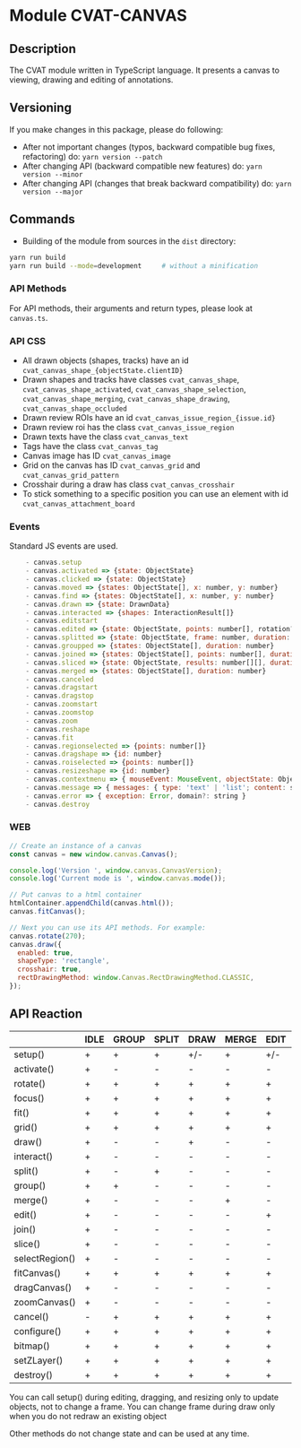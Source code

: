 # Module CVAT-CANVAS

## Description

The CVAT module written in TypeScript language.
It presents a canvas to viewing, drawing and editing of annotations.

## Versioning

If you make changes in this package, please do following:

- After not important changes (typos, backward compatible bug fixes, refactoring) do: `yarn version --patch`
- After changing API (backward compatible new features) do: `yarn version --minor`
- After changing API (changes that break backward compatibility) do: `yarn version --major`

## Commands

- Building of the module from sources in the `dist` directory:

```bash
yarn run build
yarn run build --mode=development     # without a minification
```

### API Methods

For API methods, their arguments and return types, please look at ``canvas.ts``.

### API CSS

- All drawn objects (shapes, tracks) have an id `cvat_canvas_shape_{objectState.clientID}`
- Drawn shapes and tracks have classes `cvat_canvas_shape`,
  `cvat_canvas_shape_activated`,
  `cvat_canvas_shape_selection`,
  `cvat_canvas_shape_merging`,
  `cvat_canvas_shape_drawing`,
  `cvat_canvas_shape_occluded`
- Drawn review ROIs have an id `cvat_canvas_issue_region_{issue.id}`
- Drawn review roi has the class `cvat_canvas_issue_region`
- Drawn texts have the class `cvat_canvas_text`
- Tags have the class `cvat_canvas_tag`
- Canvas image has ID `cvat_canvas_image`
- Grid on the canvas has ID `cvat_canvas_grid` and `cvat_canvas_grid_pattern`
- Crosshair during a draw has class `cvat_canvas_crosshair`
- To stick something to a specific position you can use an element with id `cvat_canvas_attachment_board`

### Events

Standard JS events are used.

```js
    - canvas.setup
    - canvas.activated => {state: ObjectState}
    - canvas.clicked => {state: ObjectState}
    - canvas.moved => {states: ObjectState[], x: number, y: number}
    - canvas.find => {states: ObjectState[], x: number, y: number}
    - canvas.drawn => {state: DrawnData}
    - canvas.interacted => {shapes: InteractionResult[]}
    - canvas.editstart
    - canvas.edited => {state: ObjectState, points: number[], rotation?: number}
    - canvas.splitted => {state: ObjectState, frame: number, duration: number}
    - canvas.groupped => {states: ObjectState[], duration: number}
    - canvas.joined => {states: ObjectState[], points: number[], duration: number}
    - canvas.sliced => {state: ObjectState, results: number[][], duration: number}
    - canvas.merged => {states: ObjectState[], duration: number}
    - canvas.canceled
    - canvas.dragstart
    - canvas.dragstop
    - canvas.zoomstart
    - canvas.zoomstop
    - canvas.zoom
    - canvas.reshape
    - canvas.fit
    - canvas.regionselected => {points: number[]}
    - canvas.dragshape => {id: number}
    - canvas.roiselected => {points: number[]}
    - canvas.resizeshape => {id: number}
    - canvas.contextmenu => { mouseEvent: MouseEvent, objectState: ObjectState,  pointID: number }
    - canvas.message => { messages: { type: 'text' | 'list'; content: string | string[]; className?: string; icon?: 'info' | 'loading' }[] | null, topic: string }
    - canvas.error => { exception: Error, domain?: string }
    - canvas.destroy
```

### WEB

```js
// Create an instance of a canvas
const canvas = new window.canvas.Canvas();

console.log('Version ', window.canvas.CanvasVersion);
console.log('Current mode is ', window.canvas.mode());

// Put canvas to a html container
htmlContainer.appendChild(canvas.html());
canvas.fitCanvas();

// Next you can use its API methods. For example:
canvas.rotate(270);
canvas.draw({
  enabled: true,
  shapeType: 'rectangle',
  crosshair: true,
  rectDrawingMethod: window.Canvas.RectDrawingMethod.CLASSIC,
});
```

<!--lint disable maximum-line-length-->

## API Reaction

|                | IDLE | GROUP | SPLIT | DRAW | MERGE | EDIT | DRAG | RESIZE | ZOOM_CANVAS | DRAG_CANVAS | INTERACT | JOIN | SLICE | SELECT_REGION |
| -------------- | ---- | ----- | ----- | ---- | ----- | ---- | ---- | ------ | ----------- | ----------- | -------- | ---- | ----- | ------------- |
| setup()        | +    | +     | +     | +/-  | +     | +/-  | +/-  | +/-    | +           | +           | +        | +    | +     | +             |
| activate()     | +    | -     | -     | -    | -     | -    | -    | -      | -           | -           | -        | -    | -     | -             |
| rotate()       | +    | +     | +     | +    | +     | +    | +    | +      | +           | +           | +        | +    | +     | +             |
| focus()        | +    | +     | +     | +    | +     | +    | +    | +      | +           | +           | +        | +    | +     | +             |
| fit()          | +    | +     | +     | +    | +     | +    | +    | +      | +           | +           | +        | +    | +     | +             |
| grid()         | +    | +     | +     | +    | +     | +    | +    | +      | +           | +           | +        | +    | +     | +             |
| draw()         | +    | -     | -     | +    | -     | -    | -    | -      | -           | -           | -        | -    | -     | -             |
| interact()     | +    | -     | -     | -    | -     | -    | -    | -      | -           | -           | +        | -    | -     | -             |
| split()        | +    | -     | +     | -    | -     | -    | -    | -      | -           | -           | -        | -    | -     | -             |
| group()        | +    | +     | -     | -    | -     | -    | -    | -      | -           | -           | -        | -    | -     | -             |
| merge()        | +    | -     | -     | -    | +     | -    | -    | -      | -           | -           | -        | -    | -     | -             |
| edit()         | +    | -     | -     | -    | -     | +    | -    | -      | -           | -           | -        | -    | -     | -             |
| join()         | +    | -     | -     | -    | -     | -    | -    | -      | -           | -           | -        | +    | -     | -             |
| slice()        | +    | -     | -     | -    | -     | -    | -    | -      | -           | -           | -        | -    | +     | -             |
| selectRegion() | +    | -     | -     | -    | -     | -    | -    | -      | -           | -           | -        | -    | -     | +             |
| fitCanvas()    | +    | +     | +     | +    | +     | +    | +    | +      | +           | +           | +        | +    | +     | +             |
| dragCanvas()   | +    | -     | -     | -    | -     | -    | +    | -      | -           | +           | -        | -    | -     | -             |
| zoomCanvas()   | +    | -     | -     | -    | -     | -    | -    | +      | +           | -           | -        | -    | -     | -             |
| cancel()       | -    | +     | +     | +    | +     | +    | +    | +      | +           | +           | +        | +    | +     | +             |
| configure()    | +    | +     | +     | +    | +     | +    | +    | +      | +           | +           | +        | +    | +     | +             |
| bitmap()       | +    | +     | +     | +    | +     | +    | +    | +      | +           | +           | +        | +    | +     | +             |
| setZLayer()    | +    | +     | +     | +    | +     | +    | +    | +      | +           | +           | +        | +    | +     | +             |
| destroy()      | +    | +     | +     | +    | +     | +    | +    | +      | +           | +           | +        | +    | +     | +             |

<!--lint enable maximum-line-length-->

You can call setup() during editing, dragging, and resizing only to update objects, not to change a frame.
You can change frame during draw only when you do not redraw an existing object

Other methods do not change state and can be used at any time.
